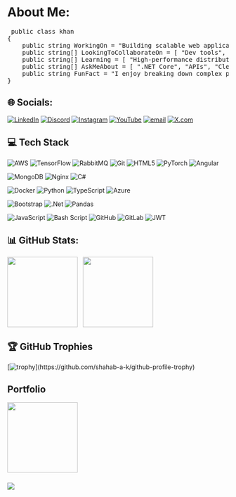 # About Me:

<pre lang="csharp"> public class khan
{
    public string WorkingOn = "Building scalable web applications using .NET Core and Angular, with a focus on performance, clean architecture, and maintainability.";
    public string[] LookingToCollaborateOn = [ "Dev tools", "APIs", "Enterprise solutions" ]; 
    public string[] Learning = [ "High-performance distributed systems", "Frameworks for real-world scalability" ]; 
    public string[] AskMeAbout = [ ".NET Core", "APIs", "Clean code", "System design" ]; 
    public string FunFact = "I enjoy breaking down complex problems into simple, elegant solutions.";
} </pre>


## 🌐 Socials:
[![LinkedIn](https://img.shields.io/badge/LinkedIn-%230077B5.svg?logo=linkedin&logoColor=white)](https://linkedin.com/in/khan-shahab) [![Discord](https://img.shields.io/badge/Discord-%237289DA.svg?logo=discord&logoColor=white)](https://discord.gg/NotSoVibranium) [![Instagram](https://img.shields.io/badge/Instagram-%23E4405F.svg?logo=Instagram&logoColor=white)](https://instagram.com/shahab_a_k) [![YouTube](https://img.shields.io/badge/YouTube-%23FF0000.svg?logo=YouTube&logoColor=white)](https://youtube.com/@Themrkrazzi) [![email](https://img.shields.io/badge/Email-D14836?logo=gmail&logoColor=white)](mailto:shahab.a.k@outlook.com) [![X.com](https://img.shields.io/badge/X-black.svg?logo=X&logoColor=white)](https://x.com/shahab_a_k)

## 💻 Tech Stack

<!-- 🟠 Oranges -->
![AWS](https://img.shields.io/badge/AWS-%23FF9900.svg?style=flat&logo=amazon-aws&logoColor=white)
![TensorFlow](https://img.shields.io/badge/TensorFlow-%23FF6F00.svg?style=flat&logo=TensorFlow&logoColor=white)
![RabbitMQ](https://img.shields.io/badge/rabbitmq-FF6600?style=flat&logo=rabbitmq&logoColor=white)
![Git](https://img.shields.io/badge/git-%23F05033.svg?style=flat&logo=git&logoColor=white)
![HTML5](https://img.shields.io/badge/html5-%23E34F26.svg?style=flat&logo=html5&logoColor=white)
![PyTorch](https://img.shields.io/badge/PyTorch-%23EE4C2C.svg?style=flat&logo=PyTorch&logoColor=white)
![Angular](https://img.shields.io/badge/angular-%23DD0031.svg?style=flat&logo=angular&logoColor=white)

<!-- 🟢 Greens -->
![MongoDB](https://img.shields.io/badge/MongoDB-%234ea94b.svg?style=flat&logo=mongodb&logoColor=white)
![Nginx](https://img.shields.io/badge/nginx-%23009639.svg?style=flat&logo=nginx&logoColor=white)
![C#](https://img.shields.io/badge/c%23-%23239120.svg?style=flat&logo=csharp&logoColor=white)

<!-- 🔵 Blues -->
![Docker](https://img.shields.io/badge/docker-%230db7ed.svg?style=flat&logo=docker&logoColor=white)
![Python](https://img.shields.io/badge/python-3670A0?style=flat&logo=python&logoColor=ffdd54)
![TypeScript](https://img.shields.io/badge/typescript-%23007ACC.svg?style=flat&logo=typescript&logoColor=white)
![Azure](https://img.shields.io/badge/azure-%230072C6.svg?style=flat&logo=microsoftazure&logoColor=white)

<!-- 🟣 Purples -->
![Bootstrap](https://img.shields.io/badge/bootstrap-%238511FA.svg?style=flat&logo=bootstrap&logoColor=white)
![.Net](https://img.shields.io/badge/.NET-5C2D91?style=flat&logo=.net&logoColor=white)
![Pandas](https://img.shields.io/badge/pandas-%23150458.svg?style=flat&logo=pandas&logoColor=white)

<!-- ⚫ Blacks -->
![JavaScript](https://img.shields.io/badge/javascript-%23323330.svg?style=flat&logo=javascript&logoColor=%23F7DF1E)
![Bash Script](https://img.shields.io/badge/bash_script-%23121011.svg?style=flat&logo=gnu-bash&logoColor=white)
![GitHub](https://img.shields.io/badge/github-%23121011.svg?style=flat&logo=github&logoColor=white)
![GitLab](https://img.shields.io/badge/gitlab-%23181717.svg?style=flat&logo=gitlab&logoColor=white)
![JWT](https://img.shields.io/badge/JWT-black?style=flat&logo=JSON%20web%20tokens)


## 📊 GitHub Stats:
<!--
![](https://github-readme-stats.vercel.app/api?username=shahab-a-k&theme=one_dark_pro&hide_border=true&include_all_commits=true&count_private=true)<br/>
![](https://nirzak-streak-stats.vercel.app/?user=shahab-a-k&theme=one_dark_pro&hide_border=true)<br/>
![](https://github-readme-stats.vercel.app/api/top-langs/?username=shahab-a-k&theme=one_dark_pro&hide_border=true&include_all_commits=true&count_private=true&layout=compact)
-->

<!--
<a href="https://github.com/shahab-a-k">
  <img height ="190em" align="center" src="https://github-readme-stats.vercel.app/api?username=shahab-a-k&theme=one_dark_pro&hide_border=true&include_all_commits=true&count_private=true" alt="Shahab Khan's GitHub Stats" />
</a> &nbsp;

<a href="https://github.com/shahab-a-k">
  <img height ="190em" align="center" src="https://github-readme-stats.vercel.app/api/top-langs/?username=shahab-a-k&hide=ejs,html&title_color=ffffff&text_color=c9cacc&border_color=21262d&icon_color=2bbc8a&bg_color=0D1117&langs_count=3" />
</a> &nbsp;
-->

<a href="https://github.com/shahab-a-k" style="text-decoration: none;">
  <img height ="160em" align="center" src="https://nirzak-streak-stats.vercel.app/?user=shahab-a-k&theme=dark&hide_border=true" />
</a>&nbsp;
<a href="https://github.com/shahab-a-k">
  <img height ="160em" align="center" src="https://github-readme-stats.vercel.app/api/top-langs/?username=shahab-a-k&theme=dark&hide_border=true&include_all_commits=true&count_private=true&layout=compact" />
</a>

## 🏆 GitHub Trophies
[![trophy](https://github-profile-trophy.vercel.app/?username=shahab-a-k&theme=gruvbox&row=1&column=8&no-frame=true&margin-w=5&rank=-C,-?)](https://github.com/shahab-a-k/github-profile-trophy)

## Portfolio
<!--[![Portfolio Preview](https://portfolio.khan-cloud.com/assets/preview.png)](https://portfolio.khan-cloud.com)-->
<a href="https://portfolio.khan-cloud.com">
  <img height="160em" align="center" src="https://portfolio.khan-cloud.com/assets/preview.png" />
</a>

<!--
### ✍️ Wisdom Corner
![](https://quotes-github-readme.vercel.app/api?type=horizontal&theme=dark)
-->


### ![](https://komarev.com/ghpvc/?username=shahab-a-k)

<!--
### 🔝 Top Contributed Repo
![](https://github-contributor-stats.vercel.app/api?username=shahab-a-k&limit=5&theme=one_dark_pro&hide_border=true&combine_all_yearly_contributions=true)
-->
